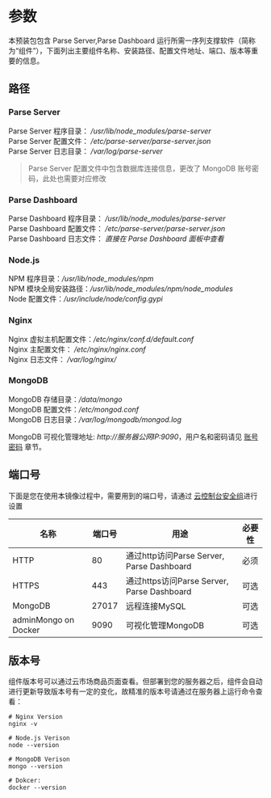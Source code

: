 # 参数

本预装包包含 Parse Server,Parse Dashboard 运行所需一序列支撑软件（简称为“组件”），下面列出主要组件名称、安装路径、配置文件地址、端口、版本等重要的信息。

## 路径

### Parse Server 

Parse Server  程序目录： */usr/lib/node_modules/parse-server*  
Parse Server  配置文件： */etc/parse-server/parse-server.json*  
Parse Server  日志目录： */var/log/parse-server*  

> Parse Server 配置文件中包含数据库连接信息，更改了 MongoDB 账号密码，此处也需要对应修改

### Parse Dashboard

Parse Dashboard  程序目录： */usr/lib/node_modules/parse-server*  
Parse Dashboard  配置文件： */etc/parse-server/parse-server.json*  
Parse Dashboard  日志文件： *直接在 Parse Dashboard 面板中查看*  


### Node.js

NPM 程序目录：*/usr/lib/node_modules/npm*  
NPM 模块全局安装路径：*/usr/lib/node_modules/npm/node_modules*  
Node 配置文件：*/usr/include/node/config.gypi*

### Nginx

Nginx 虚拟主机配置文件：*/etc/nginx/conf.d/default.conf*  
Nginx 主配置文件： */etc/nginx/nginx.conf*  
Nginx 日志文件： */var/log/nginx/*

### MongoDB

MongoDB 存储目录：*/data/mongo*   
MongoDB 配置文件：*/etc/mongod.conf*   
MongoDB 日志目录：*/var/log/mongodb/mongod.log*  
  
MongoDB 可视化管理地址: *http://服务器公网IP:9090*，用户名和密码请见 [账号密码](/zh/stack-accounts.md) 章节。


## 端口号

下面是您在使用本镜像过程中，需要用到的端口号，请通过 [云控制台安全组](https://support.websoft9.com/docs/faq/zh/tech-instance.html)进行设置

| 名称 | 端口号 | 用途 |  必要性 |
| --- | --- | --- | --- |
| HTTP | 80 | 通过http访问Parse Server, Parse Dashboard | 必须 |
| HTTPS | 443 | 通过https访问Parse Server, Parse Dashboard   | 可选 |
| MongoDB | 27017 | 远程连接MySQL | 可选 |
| adminMongo on Docker | 9090 | 可视化管理MongoDB | 可选 |

## 版本号

组件版本号可以通过云市场商品页面查看。但部署到您的服务器之后，组件会自动进行更新导致版本号有一定的变化，故精准的版本号请通过在服务器上运行命令查看：

```shell
# Nginx Version
nginx -v

# Node.js Verison
node --version

# MongoDB Verison
mongo --version

# Dokcer:
docker --version
```
